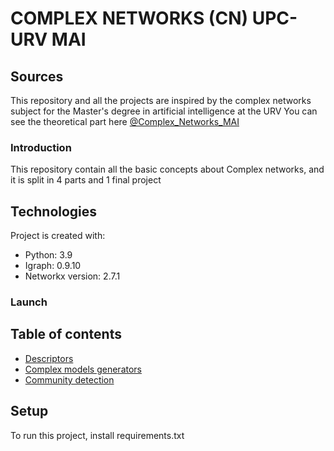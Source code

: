 # COMPLEX NETWORKS (CN) UPC- URV MAI

## Sources
This repository and all the projects are inspired by the complex networks subject for the Master's degree in artificial intelligence at the URV
You can see the theoretical part here [@Complex_Networks_MAI](https://grateful-mochi-7fe.notion.site/CN-Complex-Networks-1bcd009e349d4dbebc63c0a1bff84e78)

### Introduction
This repository contain all the basic concepts about Complex networks, and it is split in 4 parts and 1 final project

## Technologies
Project is created with:
* Python: 3.9
* Igraph: 0.9.10
* Networkx version: 2.7.1



### Launch
## Table of contents
* [Descriptors](#1_Descriptors)
* [Complex models generators](#technologies)
* [Community detection](#setup)





## Setup
To run this project, install requirements.txt




